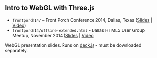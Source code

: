 Intro to WebGL with Three.js
----------------------------

* `frontporch14/` – Front Porch Conference 2014, Dallas, Texas ([Slides](http://davidscottlyons.com/threejs/presentations/frontporch14) | [Video](https://youtu.be/6eLl8yQnxHQ))
* `frontporch14/offline-extended.html` - Dallas HTML5 User Group Meetup, November 2014 ([Slides](http://davidscottlyons.com/threejs/presentations/frontporch14/offline-extended.html) | [Video](https://youtu.be/-L6WWbKthvw))

WebGL presentation slides.
Runs on [deck.js](https://github.com/imakewebthings/deck.js) - must be downloaded separately.